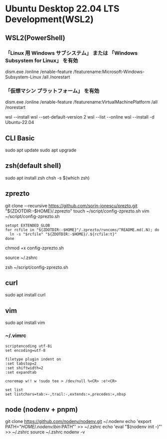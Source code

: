 # Ubuntu Desktop 22.04 LTS Development(WSL2)

## WSL2(PowerShell)

### 「Linux 用 Windows サブシステム」 または 「Windows Subsystem for Linux」 を有効
dism.exe /online /enable-feature /featurename:Microsoft-Windows-Subsystem-Linux /all /norestart

### 「仮想マシン プラットフォーム」 を有効
dism.exe /online /enable-feature /featurename:VirtualMachinePlatform /all /norestart

wsl --install
wsl --set-default-version 2
wsl --list --online
wsl --install -d Ubuntu-22.04

## CLI Basic

sudo apt update
sudo apt upgrade

## zsh(default shell)

sudo apt install zsh
chsh -s $(which zsh)

## zprezto

git clone --recursive https://github.com/sorin-ionescu/prezto.git "${ZDOTDIR:-$HOME}/.zprezto"
touch ~/script/config-zprezto.sh
vim ~/script/config-zprezto.sh

```
setopt EXTENDED_GLOB
for rcfile in "${ZDOTDIR:-$HOME}"/.zprezto/runcoms/^README.md(.N); do
  ln -s "$rcfile" "${ZDOTDIR:-$HOME}/.${rcfile:t}"
done
```

chmod +x config-zprezto.sh

source ~/.zshrc

zsh ~/script/config-zprezto.sh

## curl

sudo apt install curl

## vim

sudo apt install vim

### ~/.vimrc

```
scriptencoding utf-8i
set encoding=utf-8

filetype plugin indent on
:set tabstop=2
:set shiftwidth=2
:set expandtab

cnoremap w!! w !sudo tee > /dev/null %<CR> :e!<CR>

set list
set listchars=tab:»-,trail:-,extends:»,precedes:«,nbsp
```

## node (nodenv + pnpm)

git clone https://github.com/nodenv/nodenv.git ~/.nodenv
echo 'export PATH="$HOME/.nodenv/bin:$PATH"' >> ~/.zshrc
echo 'eval "$(nodenv init -)"' >> ~/.zshrc
source ~/.zshrc
nodenv -v